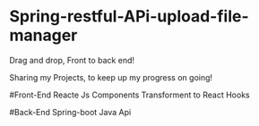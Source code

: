 # Spring-restful-APi-upload-file-manager
Drag and drop,   Front to back end!



Sharing my Projects, to keep up my progress on going!


#Front-End
Reacte Js Components Transforment to React Hooks 


#Back-End
Spring-boot
Java Api
